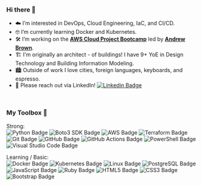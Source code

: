 ### Hi there 👋

- ☁️ I’m interested in DevOps, Cloud Engineering, IaC, and CI/CD.
- 🤓 I’m currently learning Docker and Kubernetes.
- 🛠️ I’m working on the [**AWS Cloud Project Bootcamp**](https://docs.google.com/document/d/1VEs2i_tm1FxUatu1ZfUZH8EEVlhN9XWpVDvqg7GYeKM/edit#) led by [**Andrew Brown**](https://twitter.com/andrewbrown).
- 🏗️ I'm originally an architect - of buildings!  I have 9+ YoE in Design Technology and Building Information Modeling.
- 🏙️ Outside of work I love cities, foreign languages, keyboards, and espresso.
- 📨 Please reach out via LinkedIn! [![Linkedin Badge](https://img.shields.io/badge/-WilliamLewis-blue?style=flat&logo=Linkedin&logoColor=white)](https://www.linkedin.com/in/william-a-lewis)


</br>

### My Toolbox 🧰

Strong:  
<img src="https://img.shields.io/badge/-PYTHON-3776AB?logo=Python&logoColor=white" alt="Python Badge" />
<img src="https://img.shields.io/badge/-BOTO3%20SDK-232F3E?logo=Amazon-AWS&logoColor=white" alt="Boto3 SDK Badge" />
<img src="https://img.shields.io/badge/-AWS-232F3E?logo=Amazon-AWS&logoColor=white" alt="AWS Badge" />
<img src="https://img.shields.io/badge/-TERRAFORM-7B42BC?logo=Terraform&logoColor=white" alt="Terraform Badge" />
<img src="https://img.shields.io/badge/-GIT-F05032?logo=Git&logoColor=white" alt="Git Badge" />
<img src="https://img.shields.io/badge/-GITHUB-6E5494?logo=GitHub&logoColor=white" alt="GitHub Badge" />
<img src="https://img.shields.io/badge/-GITHUB%20ACTIONS-2088FF?logo=GitHub-Actions&logoColor=white" alt="GitHub Actions Badge" />
<img src="https://img.shields.io/badge/-POWERSHELL-5391FE?logo=PowerShell&logoColor=white" alt="PowerShell Badge" />
<img src="https://img.shields.io/badge/-VS%20CODE-007ACC?logo=Visual-Studio-Code&logoColor=white" alt="Visual Studio Code Badge" />


Learning / Basic:  
<img src="https://img.shields.io/badge/-DOCKER-2496ED?logo=Docker&logoColor=white" alt="Docker Badge" />
<img src="https://img.shields.io/badge/-KUBERNETES-326CE5?logo=Kubernetes&logoColor=white" alt="Kubernetes Badge" />
<img src="https://img.shields.io/badge/-LINUX-FCC624?logo=Linux&logoColor=black" alt="Linux Badge" />
<img src="https://img.shields.io/badge/-POSTGRESQL-4169E1?logo=PostgreSQL&logoColor=white" alt="PostgreSQL Badge" />
<img src="https://img.shields.io/badge/-JAVASCRIPT-F7DF1E?logo=JavaScript&logoColor=black" alt="JavaScript Badge" />
<img src="https://img.shields.io/badge/-RUBY-CC342D?logo=Ruby&logoColor=white" alt="Ruby Badge" />
<img src="https://img.shields.io/badge/-HTML-E34F26?logo=HTML5&logoColor=white" alt="HTML5 Badge" />
<img src="https://img.shields.io/badge/-CSS-1572B6?logo=CSS3&logoColor=white" alt="CSS3 Badge" />
<img src="https://img.shields.io/badge/-BOOTSTRAP-7952B3?logo=Bootstrap&logoColor=white" alt="Bootstrap Badge" />
